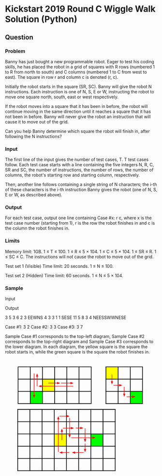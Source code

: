 # Kickstart 2019 Round C Wiggle Walk Solution (Python)
## Question
### Problem
Banny has just bought a new programmable robot. Eager to test his coding skills, he has placed the robot in a grid of squares with R rows (numbered 1 to R from north to south) and C columns (numbered 1 to C from west to east). The square in row r and column c is denoted (r, c).

Initially the robot starts in the square (SR, SC). Banny will give the robot N instructions. Each instruction is one of N, S, E or W, instructing the robot to move one square north, south, east or west respectively.

If the robot moves into a square that it has been in before, the robot will continue moving in the same direction until it reaches a square that it has not been in before. Banny will never give the robot an instruction that will cause it to move out of the grid.

Can you help Banny determine which square the robot will finish in, after following the N instructions?

### Input
The first line of the input gives the number of test cases, T. T test cases follow. Each test case starts with a line containing the five integers N, R, C, SR and SC, the number of instructions, the number of rows, the number of columns, the robot's starting row and starting column, respectively.

Then, another line follows containing a single string of N characters; the i-th of these characters is the i-th instruction Banny gives the robot (one of N, S, E or W, as described above).

### Output
For each test case, output one line containing Case #x: r c, where x is the test case number (starting from 1), r is the row the robot finishes in and c is the column the robot finishes in.

### Limits
Memory limit: 1GB.
1 ≤ T ≤ 100.
1 ≤ R ≤ 5 × 104.
1 ≤ C ≤ 5 × 104.
1 ≤ SR ≤ R.
1 ≤ SC ≤ C.
The instructions will not cause the robot to move out of the grid.

Test set 1 (Visible)
Time limit: 20 seconds.
1 ≤ N ≤ 100.

Test set 2 (Hidden)
Time limit: 60 seconds.
1 ≤ N ≤ 5 × 104.

### Sample

Input 
 	
Output 
 
3
5 3 6 2 3
EEWNS
4 3 3 1 1
SESE
11 5 8 3 4
NEESSWWNESE

  
Case #1: 3 2
Case #2: 3 3
Case #3: 3 7

  
Sample Case #1 corresponds to the top-left diagram, Sample Case #2 corresponds to the top-right diagram and Sample Case #3 corresponds to the lower diagram. In each diagram, the yellow square is the square the robot starts in, while the green square is the square the robot finishes in.

<svg version="1.1" viewBox="0.0 0.0 960.0 720.0" fill="none" stroke="none" stroke-linecap="square" stroke-miterlimit="10" xmlns:xlink="http://www.w3.org/1999/xlink" xmlns="http://www.w3.org/2000/svg"><clipPath id="p.0"><path d="m0 0l960.0 0l0 720.0l-960.0 0l0 -720.0z" clip-rule="nonzero"></path></clipPath><g clip-path="url(#p.0)"><path fill="#000000" fill-opacity="0.0" d="m0 0l960.0 0l0 720.0l-960.0 0z" fill-rule="evenodd"></path><path shape-rendering="crispEdges" fill="#ffff00" d="m235.50919 128.35957l76.80054 0l0 76.80054l-76.80054 0l0 -76.80054z" fill-rule="nonzero"></path><path shape-rendering="crispEdges" fill="#00ff00" d="m158.70866 205.16011l76.80052 0l0 76.80052l-76.80052 0l0 -76.80052z" fill-rule="nonzero"></path><path stroke="#000000" stroke-width="4.0" stroke-linecap="butt" d="m81.908134 49.559055l0 234.40158" fill-rule="nonzero"></path><path stroke="#000000" stroke-width="4.0" stroke-linecap="butt" d="m158.70866 49.559055l0 234.40158" fill-rule="nonzero"></path><path stroke="#000000" stroke-width="4.0" stroke-linecap="butt" d="m235.50919 49.559055l0 234.40158" fill-rule="nonzero"></path><path stroke="#000000" stroke-width="4.0" stroke-linecap="butt" d="m312.30972 49.559055l0 234.40158" fill-rule="nonzero"></path><path stroke="#000000" stroke-width="4.0" stroke-linecap="butt" d="m389.11023 49.559055l0 234.40158" fill-rule="nonzero"></path><path stroke="#000000" stroke-width="4.0" stroke-linecap="butt" d="m465.91077 49.559055l0 234.40158" fill-rule="nonzero"></path><path stroke="#000000" stroke-width="4.0" stroke-linecap="butt" d="m542.7113 49.559055l0 234.40158" fill-rule="nonzero"></path><path stroke="#000000" stroke-width="4.0" stroke-linecap="butt" d="m79.908134 51.559055l464.80316 0" fill-rule="nonzero"></path><path stroke="#000000" stroke-width="4.0" stroke-linecap="butt" d="m79.908134 128.35957l464.80316 0" fill-rule="nonzero"></path><path stroke="#000000" stroke-width="4.0" stroke-linecap="butt" d="m79.908134 205.16011l464.80316 0" fill-rule="nonzero"></path><path stroke="#000000" stroke-width="4.0" stroke-linecap="butt" d="m79.908134 281.96063l464.80316 0" fill-rule="nonzero"></path><path fill="#000000" fill-opacity="0.0" d="m272.6063 153.16536l74.77167 0" fill-rule="evenodd"></path><path stroke="#ff0000" stroke-width="3.0" stroke-linejoin="round" stroke-linecap="butt" d="m272.6063 153.16536l56.771667 0" fill-rule="evenodd"></path><path fill="#ff0000" stroke="#ff0000" stroke-width="3.0" stroke-linecap="butt" d="m329.37796 158.12054l13.614288 -4.955185l-13.614288 -4.9552z" fill-rule="evenodd"></path><path fill="#000000" fill-opacity="0.0" d="m352.9685 153.16536l78.39371 0" fill-rule="evenodd"></path><path stroke="#ff0000" stroke-width="3.0" stroke-linejoin="round" stroke-linecap="butt" d="m352.9685 153.16536l60.393707 0" fill-rule="evenodd"></path><path fill="#ff0000" stroke="#ff0000" stroke-width="3.0" stroke-linecap="butt" d="m413.3622 158.12054l13.614288 -4.955185l-13.614288 -4.9552z" fill-rule="evenodd"></path><path fill="#000000" fill-opacity="0.0" d="m430.15485 172.46194l-220.25195 0" fill-rule="evenodd"></path><path stroke="#ff0000" stroke-width="3.0" stroke-linejoin="round" stroke-linecap="butt" d="m430.15485 172.46194l-202.25195 0" fill-rule="evenodd"></path><path fill="#ff0000" stroke="#ff0000" stroke-width="3.0" stroke-linecap="butt" d="m227.9029 167.50674l-13.614304 4.9552l13.614304 4.9552z" fill-rule="evenodd"></path><path fill="#000000" fill-opacity="0.0" d="m201.8924 173.6693l0 -80.8189" fill-rule="evenodd"></path><path stroke="#ff0000" stroke-width="3.0" stroke-linejoin="round" stroke-linecap="butt" d="m201.8924 173.6693l0 -62.8189" fill-rule="evenodd"></path><path fill="#ff0000" stroke="#ff0000" stroke-width="3.0" stroke-linecap="butt" d="m206.84758 110.850395l-4.955185 -13.614296l-4.9552 13.614296z" fill-rule="evenodd"></path><path fill="#000000" fill-opacity="0.0" d="m182.5958 92.86352l0 154.36221" fill-rule="evenodd"></path><path stroke="#ff0000" stroke-width="3.0" stroke-linejoin="round" stroke-linecap="butt" d="m182.5958 92.86352l0 136.36221" fill-rule="evenodd"></path><path fill="#ff0000" stroke="#ff0000" stroke-width="3.0" stroke-linecap="butt" d="m177.64061 229.22572l4.955185 13.614288l4.9552 -13.614288z" fill-rule="evenodd"></path><path shape-rendering="crispEdges" fill="#ffff00" d="m635.5696 51.559055l76.800476 0l0 76.80052l-76.800476 0l0 -76.80052z" fill-rule="nonzero"></path><path shape-rendering="crispEdges" fill="#00ff00" d="m789.1706 205.16011l76.80054 0l0 76.80052l-76.80054 0l0 -76.80052z" fill-rule="nonzero"></path><path stroke="#000000" stroke-width="4.0" stroke-linecap="butt" d="m635.5696 49.559055l0 234.40158" fill-rule="nonzero"></path><path stroke="#000000" stroke-width="4.0" stroke-linecap="butt" d="m712.37006 49.559055l0 234.40158" fill-rule="nonzero"></path><path stroke="#000000" stroke-width="4.0" stroke-linecap="butt" d="m789.1706 49.559055l0 234.40158" fill-rule="nonzero"></path><path stroke="#000000" stroke-width="4.0" stroke-linecap="butt" d="m865.9711 49.559055l0 234.40158" fill-rule="nonzero"></path><path stroke="#000000" stroke-width="4.0" stroke-linecap="butt" d="m633.5696 51.559055l234.40155 0" fill-rule="nonzero"></path><path stroke="#000000" stroke-width="4.0" stroke-linecap="butt" d="m633.5696 128.35957l234.40155 0" fill-rule="nonzero"></path><path stroke="#000000" stroke-width="4.0" stroke-linecap="butt" d="m633.5696 205.16011l234.40155 0" fill-rule="nonzero"></path><path stroke="#000000" stroke-width="4.0" stroke-linecap="butt" d="m633.5696 281.96063l234.40155 0" fill-rule="nonzero"></path><path fill="#000000" fill-opacity="0.0" d="m673.4514 99.173225l0 62.110237" fill-rule="evenodd"></path><path stroke="#ff0000" stroke-width="3.0" stroke-linejoin="round" stroke-linecap="butt" d="m673.4514 99.173225l0 44.110237" fill-rule="evenodd"></path><path fill="#ff0000" stroke="#ff0000" stroke-width="3.0" stroke-linecap="butt" d="m668.4962 143.28346l4.9552 13.614288l4.9552 -13.614288z" fill-rule="evenodd"></path><path fill="#000000" fill-opacity="0.0" d="m750.7703 176.6798l0 62.11023" fill-rule="evenodd"></path><path stroke="#ff0000" stroke-width="3.0" stroke-linejoin="round" stroke-linecap="butt" d="m750.7703 176.6798l0 44.11023" fill-rule="evenodd"></path><path fill="#ff0000" stroke="#ff0000" stroke-width="3.0" stroke-linecap="butt" d="m745.8151 220.79002l4.9552 13.614288l4.9552 -13.614288z" fill-rule="evenodd"></path><path fill="#000000" fill-opacity="0.0" d="m682.79395 166.75984l55.77954 0" fill-rule="evenodd"></path><path stroke="#ff0000" stroke-width="3.0" stroke-linejoin="round" stroke-linecap="butt" d="m682.79395 166.75984l37.77954 0" fill-rule="evenodd"></path><path fill="#ff0000" stroke="#ff0000" stroke-width="3.0" stroke-linecap="butt" d="m720.5735 171.71504l13.614319 -4.9552l-13.614319 -4.9552z" fill-rule="evenodd"></path><path fill="#000000" fill-opacity="0.0" d="m765.88055 238.78871l55.77954 0" fill-rule="evenodd"></path><path stroke="#ff0000" stroke-width="3.0" stroke-linejoin="round" stroke-linecap="butt" d="m765.88055 238.78871l37.77954 0" fill-rule="evenodd"></path><path fill="#ff0000" stroke="#ff0000" stroke-width="3.0" stroke-linecap="butt" d="m803.6601 243.74391l13.614319 -4.9552l-13.614319 -4.9552z" fill-rule="evenodd"></path><path shape-rendering="crispEdges" fill="#ffff00" d="m309.99213 472.01575l76.80054 0l0 76.80054l-76.80054 0l0 -76.80054z" fill-rule="nonzero"></path><path shape-rendering="crispEdges" fill="#00ff00" d="m540.3937 472.01575l76.80054 0l0 76.80054l-76.80054 0l0 -76.80054z" fill-rule="nonzero"></path><path stroke="#000000" stroke-width="4.0" stroke-linecap="butt" d="m79.59055 316.4147l0 388.0026" fill-rule="nonzero"></path><path stroke="#000000" stroke-width="4.0" stroke-linecap="butt" d="m156.39108 316.4147l0 388.0026" fill-rule="nonzero"></path><path stroke="#000000" stroke-width="4.0" stroke-linecap="butt" d="m233.1916 316.4147l0 388.0026" fill-rule="nonzero"></path><path stroke="#000000" stroke-width="4.0" stroke-linecap="butt" d="m309.99213 316.4147l0 388.0026" fill-rule="nonzero"></path><path stroke="#000000" stroke-width="4.0" stroke-linecap="butt" d="m386.79266 316.4147l0 388.0026" fill-rule="nonzero"></path><path stroke="#000000" stroke-width="4.0" stroke-linecap="butt" d="m463.59317 316.4147l0 388.0026" fill-rule="nonzero"></path><path stroke="#000000" stroke-width="4.0" stroke-linecap="butt" d="m540.3937 316.4147l0 388.0026" fill-rule="nonzero"></path><path stroke="#000000" stroke-width="4.0" stroke-linecap="butt" d="m617.1942 316.4147l0 388.0026" fill-rule="nonzero"></path><path stroke="#000000" stroke-width="4.0" stroke-linecap="butt" d="m693.99475 316.4147l0 388.0026" fill-rule="nonzero"></path><path stroke="#000000" stroke-width="4.0" stroke-linecap="butt" d="m77.59055 318.4147l618.4042 0" fill-rule="nonzero"></path><path stroke="#000000" stroke-width="4.0" stroke-linecap="butt" d="m77.59055 395.2152l618.4042 0" fill-rule="nonzero"></path><path stroke="#000000" stroke-width="4.0" stroke-linecap="butt" d="m77.59055 472.01575l618.4042 0" fill-rule="nonzero"></path><path stroke="#000000" stroke-width="4.0" stroke-linecap="butt" d="m77.59055 548.8163l618.4042 0" fill-rule="nonzero"></path><path stroke="#000000" stroke-width="4.0" stroke-linecap="butt" d="m77.59055 625.6168l618.4042 0" fill-rule="nonzero"></path><path stroke="#000000" stroke-width="4.0" stroke-linecap="butt" d="m77.59055 702.4173l618.4042 0" fill-rule="nonzero"></path><path fill="#000000" fill-opacity="0.0" d="m357.79266 510.7467l0 -72.346436" fill-rule="evenodd"></path><path stroke="#ff0000" stroke-width="3.0" stroke-linejoin="round" stroke-linecap="butt" d="m357.79266 510.7467l0 -54.346436" fill-rule="evenodd"></path><path fill="#ff0000" stroke="#ff0000" stroke-width="3.0" stroke-linecap="butt" d="m362.74783 456.40027l-4.9551697 -13.614288l-4.9552 13.614288z" fill-rule="evenodd"></path><path fill="#000000" fill-opacity="0.0" d="m364.2651 435.37796l69.95273 0" fill-rule="evenodd"></path><path stroke="#ff0000" stroke-width="3.0" stroke-linejoin="round" stroke-linecap="butt" d="m364.2651 435.37796l51.95273 0" fill-rule="evenodd"></path><path fill="#ff0000" stroke="#ff0000" stroke-width="3.0" stroke-linecap="butt" d="m416.21783 440.33316l13.614319 -4.9552l-13.614319 -4.9552z" fill-rule="evenodd"></path><path fill="#000000" fill-opacity="0.0" d="m445.06824 434.77954l48.251984 0" fill-rule="evenodd"></path><path stroke="#ff0000" stroke-width="3.0" stroke-linejoin="round" stroke-linecap="butt" d="m445.06824 434.77954l30.251984 0" fill-rule="evenodd"></path><path fill="#ff0000" stroke="#ff0000" stroke-width="3.0" stroke-linecap="butt" d="m475.32022 439.7347l13.614288 -4.9551697l-13.614288 -4.9552z" fill-rule="evenodd"></path><path fill="#000000" fill-opacity="0.0" d="m504.16272 436.58267l0 86.834625" fill-rule="evenodd"></path><path stroke="#ff0000" stroke-width="3.0" stroke-linejoin="round" stroke-linecap="butt" d="m504.16272 436.58267l0 68.834656" fill-rule="evenodd"></path><path fill="#ff0000" stroke="#ff0000" stroke-width="3.0" stroke-linecap="butt" d="m499.20752 505.41733l4.9552 13.614288l4.9552 -13.614288z" fill-rule="evenodd"></path><path fill="#000000" fill-opacity="0.0" d="m504.16272 531.8609l0 54.2677" fill-rule="evenodd"></path><path stroke="#ff0000" stroke-width="3.0" stroke-linejoin="round" stroke-linecap="butt" d="m504.16272 531.8609l0 36.2677" fill-rule="evenodd"></path><path fill="#ff0000" stroke="#ff0000" stroke-width="3.0" stroke-linecap="butt" d="m499.20752 568.1286l4.9552 13.614319l4.9552 -13.614319z" fill-rule="evenodd"></path><path fill="#000000" fill-opacity="0.0" d="m495.13123 588.54333l-74.17322 0" fill-rule="evenodd"></path><path stroke="#ff0000" stroke-width="3.0" stroke-linejoin="round" stroke-linecap="butt" d="m495.13123 588.54333l-56.173218 0" fill-rule="evenodd"></path><path fill="#ff0000" stroke="#ff0000" stroke-width="3.0" stroke-linecap="butt" d="m438.958 583.58813l-13.614288 4.9552l13.614288 4.955139z" fill-rule="evenodd"></path><path fill="#000000" fill-opacity="0.0" d="m404.063 588.54333l-62.70865 0" fill-rule="evenodd"></path><path stroke="#ff0000" stroke-width="3.0" stroke-linejoin="round" stroke-linecap="butt" d="m404.063 588.54333l-44.70865 0" fill-rule="evenodd"></path><path fill="#ff0000" stroke="#ff0000" stroke-width="3.0" stroke-linecap="butt" d="m359.35434 583.58813l-13.614288 4.9552l13.614288 4.955139z" fill-rule="evenodd"></path><path fill="#000000" fill-opacity="0.0" d="m335.3176 585.2126l0 -224.91336" fill-rule="evenodd"></path><path stroke="#ff0000" stroke-width="3.0" stroke-linejoin="round" stroke-linecap="butt" d="m335.3176 585.2126l0 -206.91336" fill-rule="evenodd"></path><path fill="#ff0000" stroke="#ff0000" stroke-width="3.0" stroke-linecap="butt" d="m340.2728 378.29922l-4.9552 -13.614319l-4.9552 13.614319z" fill-rule="evenodd"></path><path fill="#000000" fill-opacity="0.0" d="m342.55643 360.60367l63.905518 0" fill-rule="evenodd"></path><path stroke="#ff0000" stroke-width="3.0" stroke-linejoin="round" stroke-linecap="butt" d="m342.55643 360.60367l45.905518 0" fill-rule="evenodd"></path><path fill="#ff0000" stroke="#ff0000" stroke-width="3.0" stroke-linecap="butt" d="m388.46194 365.55887l13.614288 -4.9552l-13.614288 -4.9552z" fill-rule="evenodd"></path><path fill="#000000" fill-opacity="0.0" d="m406.46194 371.4567l0 124.22046" fill-rule="evenodd"></path><path stroke="#ff0000" stroke-width="3.0" stroke-linejoin="round" stroke-linecap="butt" d="m406.46194 371.4567l0 106.22046" fill-rule="evenodd"></path><path fill="#ff0000" stroke="#ff0000" stroke-width="3.0" stroke-linecap="butt" d="m401.50674 477.67715l4.9552 13.614319l4.9552 -13.614319z" fill-rule="evenodd"></path><path fill="#000000" fill-opacity="0.0" d="m416.12335 495.67715l154.39374 0" fill-rule="evenodd"></path><path stroke="#ff0000" stroke-width="3.0" stroke-linejoin="round" stroke-linecap="butt" d="m416.12335 495.67715l136.39374 0" fill-rule="evenodd"></path><path fill="#ff0000" stroke="#ff0000" stroke-width="3.0" stroke-linecap="butt" d="m552.5171 500.63235l13.614258 -4.9552l-13.614258 -4.9552z" fill-rule="evenodd"></path></g></svg>

